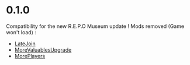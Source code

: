 # 0.1.0

Compatibility for the new R.E.P.O Museum update !
Mods removed (Game won't load) :
- [LateJoin](https://thunderstore.io/c/repo/p/Rebateman/LateJoin/)
- [MoreValuablesUpgrade](https://thunderstore.io/c/repo/p/GalaxyMods/MoreValuablesUpgrade/)
- [MorePlayers](https://thunderstore.io/c/repo/p/zelofi/MorePlayers/)
